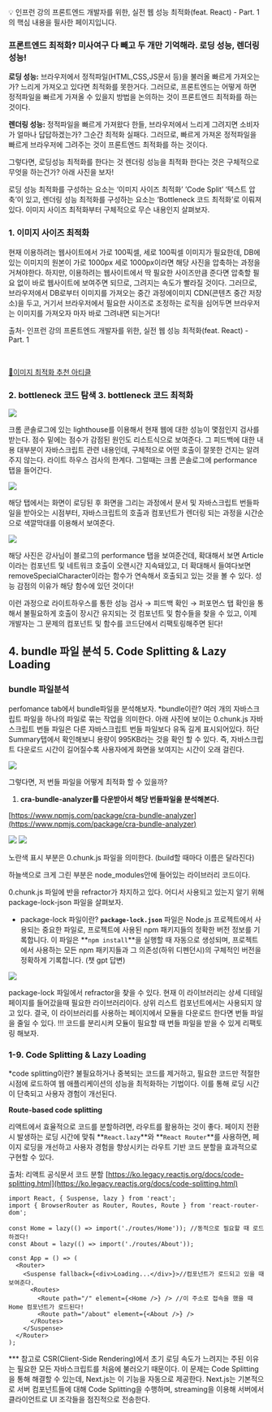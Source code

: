 <aside>
💡 인프런 강의 프론트엔드 개발자를 위한, 실전 웹 성능 최적화(feat. React) - Part. 1의 핵심 내용을 필사한 페이지입니다.

</aside>

### 프론트엔드 최적화? 미사여구 다 빼고 두 개만 기억해라. 로딩 성능, 렌더링 성능!

**로딩 성능:** 브라우저에서 정적파일(HTML,CSS,JS문서 등)을 불러올 빠르게 가져오는가? 느리게 가져오고 있다면 최적화를 못한거다. 그러므로, 프론트엔드는 어떻게 하면 정적파일을 빠르게 가져올 수 있을지 방법을 논의하는 것이 프론트엔드 최적화를 하는 것이다.

**렌더링 성능:** 정적파일을 빠르게 가져왔다 한들, 브라우저에서 느리게 그려지면 소비자가 얼마나 답답하겠는가? 그순간 최적화 실패다. 그러므로, 빠르게 가져온 정적파일을 빠르게 브라우저에 그려주는 것이 프론트엔드 최적화를 하는 것이다.

그렇다면, 로딩성능 최적화를 한다는 것 렌더링 성능을 최적화 한다는 것은 구체적으로 무엇을 하는건가? 아래 사진을 보자!

로딩 성능 최적화를 구성하는 요소는 ‘이미지 사이즈 최적화’ ’Code Split’ ‘텍스트 압축’이 있고, 렌더링 성능 최적화를 구성하는 요소는 ‘Bottleneck 코드 최적화’로 이뤄져있다. 이미지 사이즈 최적화부터 구체적으로 무슨 내용인지 살펴보자.

### 1. 이미지 사이즈 최적화

현재 이용하려는 웹사이트에서 가로 100픽셀, 세로 100픽셀 이미지가 필요한데, DB에 있는 이미지의 원본이 가로 1000px 세로 1000px이라면 해당 사진을 압축하는 과정을 거쳐야한다. 하지만, 이용하려는 웹사이트에서 딱 필요한 사이즈만큼 준다면 압축할 필요 없이 바로 웹사이트에 보여주면 되므로, 그려지는 속도가 빨라질 것이다. 그러므로, 브라우저에서 DB로부터 이미지를 가져오는 중간 과정에이미지 CDN(콘텐츠 중간 저장소)을 두고, 거기서 브라우저에서 필요한 사이즈로 조정하는 로직을 심어두면 브라우저는 이미지를 가져오자 마자 바로 그려내면 되는거다!

출처- 인프런 강의 프론트엔드 개발자를 위한, 실전 웹 성능 최적화(feat. React) - Part. 1

<br>

[🔮이미지 최적화 추천 아티클](https://velog.io/@hustle-dev/%EC%9B%B9-%EC%84%B1%EB%8A%A5%EC%9D%84-%EC%9C%84%ED%95%9C-%EC%9D%B4%EB%AF%B8%EC%A7%80-%EC%B5%9C%EC%A0%81%ED%99%94)

### 2. bottleneck 코드 탐색 3. bottleneck 코드 최적화

<img src="https://github.com/lovelyLogics/sentences_that_moves_the_front/assets/81069470/4ddeb90f-1108-4bc6-bf10-123ddedbb40f"/>

크롬 콘솔로그에 있는 lighthouse를 이용해서 현재 웹에 대한 성능이 몇점인지 검사를 받는다. 점수 밑에는 점수가 감점된 원인도 리스트식으로 보여준다. 그 피드백에 대한 내용 대부분이 자바스크립트 관련 내용인데, 구체적으로 어떤 호출이 잘못한 건지는 알려주지 않는다. 라이트 하우스 검사의 한계다. 그럴때는 크롬 콘솔로그에 performance 탭을 들어간다.

<img src="https://github.com/lovelyLogics/sentences_that_moves_the_front/assets/81069470/b9452e16-d0b9-456a-8cf0-a3c75a3bfec6"/>

해당 탭에서는 화면이 로딩된 후 화면을 그리는 과정에서 문서 및 자바스크립트 번들파일을 받아오는 시점부터, 자바스크립트의 호출과 컴포넌트가 렌더링 되는 과정을 시간순으로 색깔막대를 이용해서 보여준다.

<img src="https://github.com/lovelyLogics/sentences_that_moves_the_front/assets/81069470/3d242c1d-9aa5-4240-bf78-01078d495def"/>

해당 사진은 강사님이 블로그의 performance 탭을 보여준건데, 확대해서 보면 Article이라는 컴포넌트 및 네트워크 호출이 오랜시간 지속돼있고, 더 확대해서 들여다보면 removeSpecialCharacter이라는 함수가 연속해서 호출되고 있는 것을 볼 수 있다. 성능 감점의 이유가 해당 함수에 있던 것이다!

이런 과정으로 라이트하우스를 통한 성능 검사 → 피드백 확인 → 퍼포먼스 탭 확인을 통해서 불필요하게 호출이 장시간 유지되는 것 컴포넌트 및 함수들을 찾을 수 있고, 이제 개발자는 그 문제의 컴포넌트 및 함수를 코드단에서 리팩토링해주면 된다!

## 4. bundle 파일 분석 5. Code Splitting & Lazy Loading

### bundle 파일분석

perfomance tab에서 bundle파일을 분석해보자. *bundle이란? 여러 개의 자바스크립트 파일을 하나의 파일로 묶는 작업을 의미한다. 아래 사진에 보이는 0.chunk.js 자바스크립트 번들 파일은 다른 자바스크립트 번들 파일보다 유독 길게 표시되어있다. 하단 Summary탭에서 확인해보니 용량이 995KB라는 것을 확인 할 수 있다. 즉, 자바스크립트 다운로드 시간이 길어질수록 사용자에게 화면을 보여지는 시간이 오래 걸린다.

<img src="https://github.com/lovelyLogics/sentences_that_moves_the_front/assets/81069470/67e2932c-e545-4037-874b-0f6da5074dbc"/>

그렇다면, 저 번들 파일을 어떻게 최적화 할 수 있을까?

1.  **cra-bundle-analyzer를 다운받아서 해당 번들파일을 분석해본다.**

[https://www.npmjs.com/package/cra-bundle-analyzer](https://www.npmjs.com/package/cra-bundle-analyzer)

<img src="https://github.com/lovelyLogics/sentences_that_moves_the_front/assets/81069470/20447237-1fcb-49f0-baa0-83803fe2d518"/>

<img src="https://github.com/lovelyLogics/sentences_that_moves_the_front/assets/81069470/165681df-32dd-4e0d-8a1c-955789485b7c"/>

노란색 표시 부분은 0.chunk.js 파일을 의미한다. (build할 때마다 이름은 달라진다)

하늘색으로 크게 그린 부분은 node_modules안에 들어있는 라이브러리 코드이다.

0.chunk.js 파일에 반을 refractor가 차지하고 있다. 어디서 사용되고 있는지 알기 위해 package-lock-json 파일을 살펴보자.

-   package-lock 파일이란? **`package-lock.json`** 파일은 Node.js 프로젝트에서 사용되는 중요한 파일로, 프로젝트에 사용된 npm 패키지들의 정확한 버전 정보를 기록합니다. 이 파일은 **`npm install`**을 실행할 때 자동으로 생성되며, 프로젝트에서 사용하는 모든 npm 패키지들과 그 의존성(하위 디펜던시)의 구체적인 버전을 정확하게 기록합니다. (챗 gpt 답변)

<img src="https://github.com/lovelyLogics/sentences_that_moves_the_front/assets/81069470/ce06c454-ce5c-45ad-8b39-9bb74f221b87"/>

package-lock 파일에서 refractor을 찾을 수 있다. 현재 이 라이브러리는 상세 디테일 페이지를 들어갔을때 필요한 라이브러리이다. 상위 리스트 컴포넌트에서는 사용되지 않고 있다. 결국, 이 라이브러리를 사용하는 페이지에서 모듈을 다운로드 한다면 번들 파일을 줄일 수 있다. !!! 코드를 분리시켜 모듈이 필요할 때 번들 파일을 받을 수 있게 리팩토링 해보자.

### 1-9. Code Splitting & Lazy Loading

*code splitting이란? 불필요하거나 중복되는 코드를 제거하고, 필요한 코드만 적절한 시점에 로드하여 웹 애플리케이션의 성능을 최적화하는 기법이다. 이를 통해 로딩 시간이 단축되고 사용자 경험이 개선된다.

**Route-based code splitting**

리액트에서 효율적으로 코드를 분할하려면, 라우트를 활용하는 것이 좋다. 페이지 전환 시 발생하는 로딩 시간에 맞춰 **`React.lazy`**와 **`React Router`**를 사용하면, 페이지 로딩을 개선하고 사용자 경험을 향상시키는 라우트 기반 코드 분할을 효과적으로 구현할 수 있다.

출처: 리액트 공식문서 코드 분할 [https://ko.legacy.reactjs.org/docs/code-splitting.html](https://ko.legacy.reactjs.org/docs/code-splitting.html)

```tsx
import React, { Suspense, lazy } from 'react';
import { BrowserRouter as Router, Routes, Route } from 'react-router-dom';

const Home = lazy(() => import('./routes/Home')); //동적으로 필요할 때 로드하겠다!
const About = lazy(() => import('./routes/About'));

const App = () => (
  <Router>
    <Suspense fallback={<div>Loading...</div>}>//컴포넌트가 로드되고 있을 때 보여준다.
      <Routes>
        <Route path="/" element={<Home />} /> //이 주소로 접속을 했을 때 Home 컴포넌트가 로드된다!
        <Route path="/about" element={<About />} />
      </Routes>
    </Suspense>
  </Router>
);

```

*** 참고로 CSR(Client-Side Rendering)에서 초기 로딩 속도가 느려지는 주된 이유는 필요한 모든 자바스크립트를 처음에 불러오기 때문이다. 이 문제는 Code Splitting을 통해 해결할 수 있는데, Next.js는 이 기능을 자동으로 제공한다. Next.js는 기본적으로 서버 컴포넌트들에 대해 Code Splitting을 수행하며, streaming을 이용해 서버에서 클라이언트로 UI 조각들을 점진적으로 전송한다.